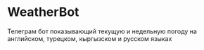 # WeatherBot
Телеграм бот показывающий текущую и недельную погоду на английском, турецком, кыргызском и русском языках
